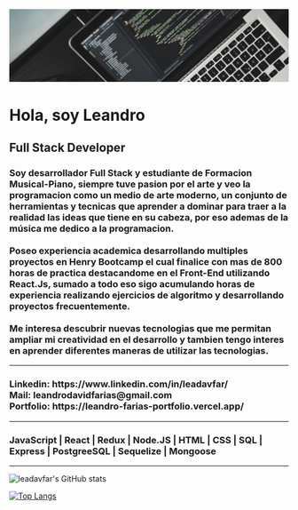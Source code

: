 <head>
<img src= "./src/banner_laptop3.jpg">
<div>
    <h1>
        Hola, soy Leandro
    </h1>
    <h2>Full Stack Developer</h2>
    <h3>
        Soy desarrollador Full Stack y estudiante de Formacion Musical-Piano, siempre tuve pasion por el arte y veo la
        programacion como un medio de arte moderno, un conjunto de herramientas y tecnicas que
        aprender a dominar para traer a la realidad las ideas que tiene en su cabeza, por eso ademas de la música me
        dedico a la programacion.
        </br>
        </br>
        Poseo experiencia academica desarrollando multiples proyectos en Henry Bootcamp el cual finalice con mas de 800 horas de practica destacandome en el Front-End utilizando React.Js, sumado a todo eso sigo acumulando horas de experiencia realizando ejercicios de algoritmo y desarrollando proyectos frecuentemente.
        </br>
        </br>
        Me interesa descubrir nuevas tecnologias que me permitan ampliar mi creatividad en el desarrollo y tambien tengo interes en aprender diferentes maneras de  utilizar las tecnologias.
    </h3>
    <hr>
        <h3>
            <b>Linkedin: </b>https://www.linkedin.com/in/leadavfar/ </br>
            <b>Mail: </b>leandrodavidfarias@gmail.com   </br>
            <b>Portfolio: </b>https://leandro-farias-portfolio.vercel.app/  </br>
        </h3>
    </hr>
    <hr>
        <h3>JavaScript | React | Redux | Node.JS | HTML | CSS | SQL | Express | PostgreeSQL | Sequelize | Mongoose</h3>
    <hr>

![leadavfar's GitHub stats](https://github-readme-stats.vercel.app/api?username=leadavfar&theme=gotham&show_icons=true)

[![Top Langs](https://github-readme-stats.vercel.app/api/top-langs/?username=leadavfar&layout=compact&theme=gotham)](https://github.com/anuraghazra/github-readme-stats)

</div>
</head>

<!--
**leadavfar/leadavfar** is a ✨ _special_ ✨ repository because its `README.md` (this file) appears on your GitHub profile.

Here are some ideas to get you started:

- 🔭 I’m currently working on ...
- 🌱 I’m currently learning ...
- 👯 I’m looking to collaborate on ...
- 🤔 I’m looking for help with ...
- 💬 Ask me about ...
- 📫 How to reach me: ...
- 😄 Pronouns: ...
- ⚡ Fun fact: ...
-->